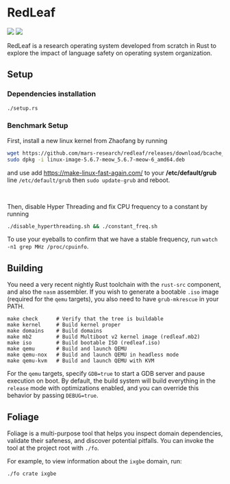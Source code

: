 # RedLeaf

![](https://github.com/mars-research/redleaf/workflows/build/badge.svg)
![](https://github.com/mars-research/redleaf/workflows/test/badge.svg)

RedLeaf is a research operating system developed from scratch in Rust to explore the impact of language safety on operating system organization.


## Setup

### Dependencies installation
``` bash
./setup.rs
```

### Benchmark Setup
First, install a new linux kernel from Zhaofang by running
```bash
wget https://github.com/mars-research/redleaf/releases/download/bcache_v2/linux-image-5.6.7-meow_5.6.7-meow-6_amd64.deb
sudo dpkg -i linux-image-5.6.7-meow_5.6.7-meow-6_amd64.deb
```
and use add https://make-linux-fast-again.com/ to your __/etc/default/grub__ line `/etc/default/grub`
then `sudo update-grub` and reboot.


<br/>

Then, disable Hyper Threading and fix CPU frequency to a constant by running
```bash
./disable_hyperthreading.sh && ./constant_freq.sh
```

To use your eyeballs to confirm that we have a stable frequency, run `watch -n1 grep MHz /proc/cpuinfo`.


## Building

You need a very recent nightly Rust toolchain with the `rust-src` component, and also the `nasm` assembler.
If you wish to generate a bootable `.iso` image (required for the `qemu` targets), you also need to have `grub-mkrescue` in your PATH.

```
make check      # Verify that the tree is buildable
make kernel     # Build kernel proper
make domains    # Build domains
make mb2        # Build Multiboot v2 kernel image (redleaf.mb2)
make iso        # Build bootable ISO (redleaf.iso)
make qemu       # Build and launch QEMU
make qemu-nox   # Build and launch QEMU in headless mode
make qemu-kvm   # Build and launch QEMU with KVM
```

For the `qemu` targets, specify `GDB=true` to start a GDB server and pause execution on boot.
By default, the build system will build everything in the `release` mode with optimizations enabled, and you can override this behavior by passing `DEBUG=true`.

## Foliage

Foliage is a multi-purpose tool that helps you inspect domain dependencies, validate their safeness, and discover potential pitfalls.
You can invoke the tool at the project root with `./fo`.

For example, to view information about the `ixgbe` domain, run:
```
./fo crate ixgbe
```
